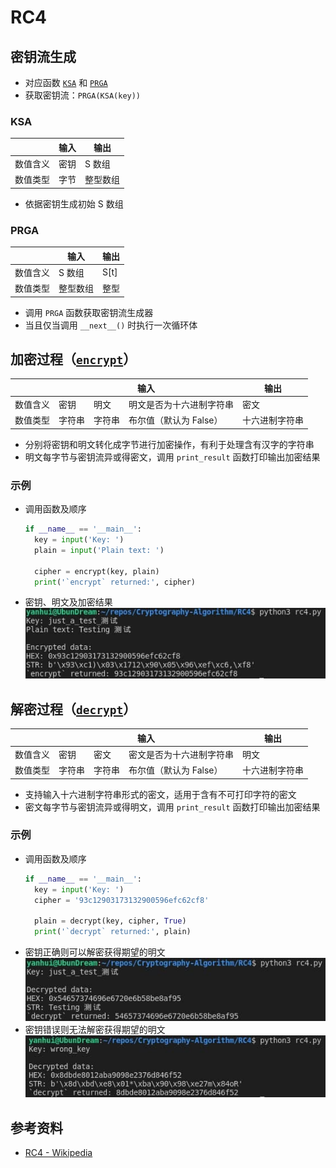 # RC4

## 密钥流生成

- 对应函数 [`KSA`](https://github.com/YanhuiJessica/Cryptography-Algorithm/blob/main/RC4/rc4.py#L1) 和 [`PRGA`](https://github.com/YanhuiJessica/Cryptography-Algorithm/blob/main/RC4/rc4.py#L16)
- 获取密钥流：`PRGA(KSA(key))`

### KSA

||输入 | 输出
-|-|-
数值含义|密钥|S 数组
数值类型|字节|整型数组

- 依据密钥生成初始 S 数组

### PRGA

||输入 | 输出
-|-|-
数值含义|S 数组|S[t]
数值类型|整型数组|整型

- 调用 `PRGA` 函数获取密钥流生成器
- 当且仅当调用 `__next__()` 时执行一次循环体

## 加密过程（[`encrypt`](https://github.com/YanhuiJessica/Cryptography-Algorithm/blob/main/RC4/rc4.py#L30)）

<table>
<thead>
  <tr>
    <th></th>
    <th colspan="3">输入</th>
    <th>输出</th>
  </tr>
</thead>
<tbody>
  <tr>
    <td>数值含义</td>
    <td>密钥</td>
    <td>明文</td>
    <td>明文是否为十六进制字符串</td>
    <td>密文</td>
  </tr>
  <tr>
    <td>数值类型</td>
    <td>字符串</td>
    <td>字符串</td>
    <td>布尔值（默认为 False）</td>
    <td>十六进制字符串</td>
  </tr>
</tbody>
</table>

- 分别将密钥和明文转化成字节进行加密操作，有利于处理含有汉字的字符串
- 明文每字节与密钥流异或得密文，调用 `print_result` 函数打印输出加密结果

### 示例

- 调用函数及顺序
  ```py
  if __name__ == '__main__':
    key = input('Key: ')
    plain = input('Plain text: ')

    cipher = encrypt(key, plain)
    print('`encrypt` returned:', cipher)
  ```
- 密钥、明文及加密结果<br>
![RC4 加密示例](img/encrypt-sample.jpg)

## 解密过程（[`decrypt`](https://github.com/YanhuiJessica/Cryptography-Algorithm/blob/main/RC4/rc4.py#L58)）

<table>
<thead>
  <tr>
    <th></th>
    <th colspan="3">输入</th>
    <th>输出</th>
  </tr>
</thead>
<tbody>
  <tr>
    <td>数值含义</td>
    <td>密钥</td>
    <td>密文</td>
    <td>密文是否为十六进制字符串</td>
    <td>明文</td>
  </tr>
  <tr>
    <td>数值类型</td>
    <td>字符串</td>
    <td>字符串</td>
    <td>布尔值（默认为 False）</td>
    <td>十六进制字符串</td>
  </tr>
</tbody>
</table>

- 支持输入十六进制字符串形式的密文，适用于含有不可打印字符的密文
- 密文每字节与密钥流异或得明文，调用 `print_result` 函数打印输出加密结果

### 示例

- 调用函数及顺序
  ```py
  if __name__ == '__main__':
    key = input('Key: ')
    cipher = '93c12903173132900596efc62cf8'

    plain = decrypt(key, cipher, True)
    print('`decrypt` returned:', plain)
  ```
- 密钥正确则可以解密获得期望的明文<br>
![RC4 正确密钥解密示例](img/decrypt-sample-correct.jpg)
- 密钥错误则无法解密获得期望的明文<br>
![RC4 错误密钥解密示例](img/decrypt-sample-wrong.jpg)

## 参考资料

- [RC4 - Wikipedia](https://en.wikipedia.org/wiki/RC4)
